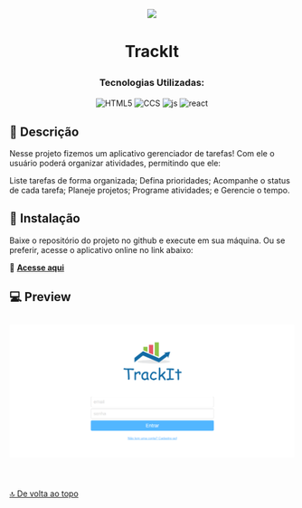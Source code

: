 <p align="center"><img src="public/favicon.ico" height="80px"/></p>

# <p align ="center">TrackIt</p>

### <p align ="center">Tecnologias Utilizadas:</p>

<p align = "center">
   <img align="center" alt="HTML5" src="https://img.shields.io/badge/HTML5-E34F26?style=for-the-badge&logo=html5&logoColor=white" height="30px">
   <img align="center" alt="CCS" src="https://img.shields.io/badge/CSS3-1572B6?style=for-the-badge&logo=css3&logoColor=white" height="30px"/>
   <img align="center" alt="js" src="https://img.shields.io/badge/JavaScript-F7DF1E?style=for-the-badge&logo=javascript&logoColor=black" height="30px"/>
  <img align="center" alt="react" src="https://img.shields.io/badge/React-20232A?style=for-the-badge&logo=react&logoColor=61DAFB"  height="30px"/>
</p>

## 📖 Descrição
Nesse projeto fizemos um aplicativo gerenciador de tarefas! Com ele o usuário poderá organizar atividades, permitindo que ele: 

Liste tarefas de forma organizada;
Defina prioridades;
Acompanhe o status de cada tarefa;
Planeje projetos;
Programe atividades; e
Gerencie o tempo.

## 🚀 Instalação
Baixe o repositório do projeto no github e execute em sua máquina. Ou se preferir, acesse o aplicativo online no link abaixo:

💬 [**Acesse aqui**](https://trackit-steel.vercel.app/)
## 💻 Preview

<div style="display: flex; flex-wrap: wrap; justify-content: center;" >
<img src="./public/preview/Trackit.png" style="margin: 10px">

</div>

$~$

[🔝 De volta ao topo](#TrackIt)

